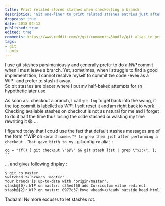 ```yaml
---
title: Print related stored stashes when checkouting a branch
description: "Git one-liner to print related stashes entries just after switching a branch"
dropcaps: true
date: 2018-04-12
published: true
edited: true
comments: https://www.reddit.com/r/git/comments/8budlv/git_alias_to_print_related_stashes_when/?st=jfx3yhf1&sh=e48c9f6c
tags:
- git
- unix
---
```

I use git stashes parsimoniously and generally prefer to do a _WIP_ commit when I must leave a 
branch. Yet, sometimes, when I struggle to find a good implementation, I cannot resolve myself to 
commit the code -even as a WIP- and prefer to stash it away.  
So git stashes are places where I put my half-baked attempts for an hypothetic later use.

As soon as I checkout a branch, I call `git log` to get back into the swing, if 
the top commit is labelled as _WIP_, I soft reset it and am right back to work. 
Checking available stashes on checkout is not as natural for me and I forget to do it half the time 
thus losing the code stashed or wasting my time rewriting it :sob: ... 

I figured today that I could use the fact that default stashes messages are of the form 
*"WIP on `<branchname>:"* to grep them just after performing a checkout.
That gave birth to my `.gitconfig `co` alias :

    co = "!f() { git checkout \"$@\" && git stash list | grep \"$1:\"; }; f"

... and gives following display :

    $ git co master
    Switched to branch 'master'
    Your branch is up-to-date with 'origin/master'.
    stash@{0}: WIP on master: c35edf60 add Curriculum vitae redirect
    stash@{2}: WIP on master: 0977c37 Move <head></head> outside head.html

Tadaam! No more excuses to let stashes rot.  
